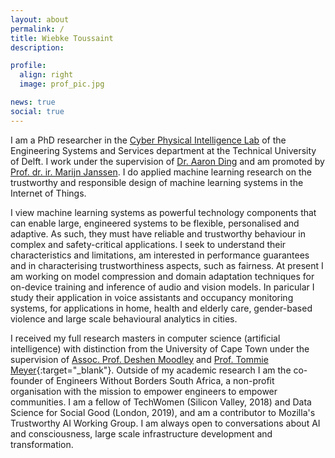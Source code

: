 ```yaml
---
layout: about
permalink: /
title: Wiebke Toussaint
description: 

profile:
  align: right
  image: prof_pic.jpg

news: true
social: true
---
```


I am a PhD researcher in the [Cyber Physical Intelligence Lab](http://homepage.tudelft.nl/8e79t/group.html) of the Engineering Systems and Services department at the Technical University of Delft. I work under the supervision of <a href="http://homepage.tudelft.nl/8e79t/index.html" target="_blank">Dr. Aaron Ding</a> and am promoted by <a href="https://www.tudelft.nl/tbm/over-de-faculteit/afdelingen/engineering-systems-and-services/people/full-professors/profdrir-mfwha-marijn-janssen/" target="_blank">Prof. dr. ir. Marijn Janssen</a>. I do applied machine learning research on the trustworthy and responsible design of machine learning systems in the Internet of Things. 

I view machine learning systems as powerful technology components that can enable large, engineered systems to be flexible, personalised and adaptive. As such, they must have reliable and trustworthy behaviour in complex and safety-critical applications. I seek to understand their characteristics and limitations, am interested in performance guarantees and in characterising trustworthiness aspects, such as fairness. At present I am working on model compression and domain adaptation techniques for on-device training and inference of audio and vision models. In paricular I study their application in voice assistants and occupancy monitoring systems, for applications in home, health and elderly care, gender-based violence and large scale behavioural analytics in cities. 

I received my full research masters in computer science (artificial intelligence) with distinction from the University of Cape Town under the supervision of 
<a href="https://people.cs.uct.ac.za/~deshen/" target="_blank">Assoc. Prof. Deshen Moodley</a> and [Prof. Tommie Meyer](https://people.cs.uct.ac.za/~tmeyer/prof-biography.html){:target="\_blank"}. Outside of my academic research I am the co-founder of Engineers Without Borders South Africa, a non-profit organisation with the mission to empower engineers to empower communities. I am a fellow of TechWomen (Silicon Valley, 2018) and Data Science for Social Good (London, 2019), and am a contributor to Mozilla's Trustworthy AI Working Group. I am always open to conversations about AI and consciousness, large scale infrastructure development and transformation. 
